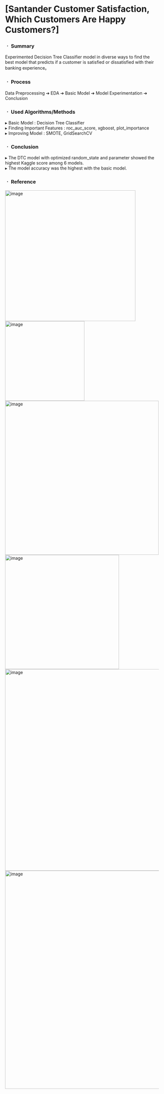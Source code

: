 # [Santander Customer Satisfaction, Which Customers Are Happy Customers?]

### ㆍ Summary

Experimented Decision Tree Classifier model in diverse ways 
to find the best model that predicts if a customer is satisfied or dissatisfied with their banking experience。

### ㆍ Process

Data Preprocessing ➔ EDA ➔ Basic Model ➔ Model Experimentation ➔ Conclusion

### ㆍ Used Algorithms/Methods

▸ Basic Model : Decision Tree Classifier
<br/>
▸ Finding Important Features : roc_auc_score, xgboost, plot_importance
<br/>
▸ Improving Model : SMOTE, GridSearchCV

### ㆍ Conclusion

▸ The DTC model with optimized random_state and parameter showed the highest Kaggle score among 6 models.
<br/>
▸ The model accuracy was the highest with the basic model.

### ㆍ Reference

<img width="427" alt="image" src="https://github.com/jwhm7/MS-Business-Analytics-Projects/assets/82855650/67118eff-4aa8-4ab7-ad9c-80847e81819f">
<br/>
<img width="260" alt="image" src="https://github.com/jwhm7/MS-Business-Analytics-Projects/assets/82855650/0a36c11b-5ce1-47c1-9516-2d59e0b55d7f">
<br/>
<img width="503" alt="image" src="https://github.com/jwhm7/MS-Business-Analytics-Projects/assets/82855650/d0f86750-c66a-4035-a8c8-59959be3aea8">
<br/>
<img width="373" alt="image" src="https://github.com/jwhm7/MS-Business-Analytics-Projects/assets/82855650/f4386474-2b46-426a-9ac0-e69993478a82">
<br/>
<img width="658" alt="image" src="https://github.com/jwhm7/MS-Business-Analytics-Projects/assets/82855650/f82a0ff9-6a3e-49ea-9ab3-77960a0567a2">
<br/>
<img width="712" alt="image" src="https://github.com/jwhm7/MS-Business-Analytics-Projects/assets/82855650/64ba889a-edfa-414b-aede-02e14d41aed0">
